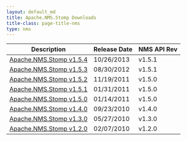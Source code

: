 ```yaml
---
layout: default_md
title: Apache.NMS.Stomp Downloads 
title-class: page-title-nms
type: nms
---
```


|Description|Release Date|NMS API Rev|
|---|---|---|
|[Apache.NMS.Stomp v1.5.4](apachenmsstomp-v154)|10/26/2013|v1.5.1|
|[Apache.NMS.Stomp v1.5.3](apachenmsstomp-v153)|08/30/2012|v1.5.1|
|[Apache.NMS.Stomp v1.5.2](apachenmsstomp-v152)|11/19/2011|v1.5.0|
|[Apache.NMS.Stomp v1.5.1](apachenmsstomp-v151)|01/31/2011|v1.5.0|
|[Apache.NMS.Stomp v1.5.0](apachenmsstomp-v150)|01/14/2011|v1.5.0|
|[Apache.NMS.Stomp v1.4.0](apachenmsstomp-v140)|09/23/2010|v1.4.0|
|[Apache.NMS.Stomp v1.3.0](apachenmsstomp-v130)|05/27/2010|v1.3.0|
|[Apache.NMS.Stomp v1.2.0](apachenmsstomp-v120)|02/07/2010|v1.2.0|


